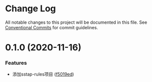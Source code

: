 # Change Log

All notable changes to this project will be documented in this file.
See [Conventional Commits](https://conventionalcommits.org) for commit guidelines.

# 0.1.0 (2020-11-16)


### Features

* 添加sstap-rules项目 ([f5019ed](https://github.com/heiseshandian/personal-docs/commit/f5019ed61a850f6b1d03d5f5bd916ef227bd686d))
